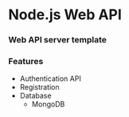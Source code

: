 # Node.js Web API 
### Web API server template 

### Features
* Authentication API
* Registration 
* Database 
  * MongoDB
